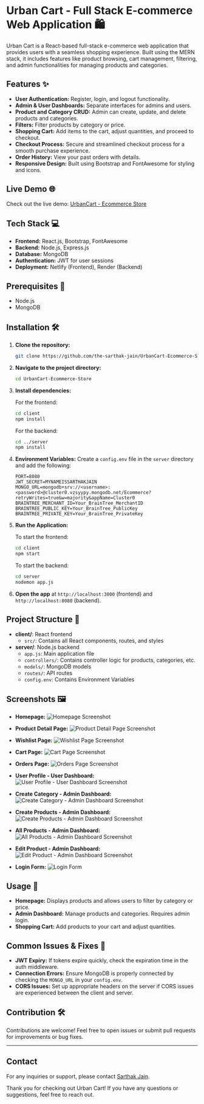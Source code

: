 # Urban Cart - Full Stack E-commerce Web Application 🛍️

Urban Cart is a React-based full-stack e-commerce web application that provides users with a seamless shopping experience. Built using the MERN stack, it includes features like product browsing, cart management, filtering, and admin functionalities for managing products and categories.

## Features ✨
- **User Authentication:** Register, login, and logout functionality.
- **Admin & User Dashboards:** Separate interfaces for admins and users.
- **Product and Category CRUD:** Admin can create, update, and delete products and categories.
- **Filters:** Filter products by category or price.
- **Shopping Cart:** Add items to the cart, adjust quantities, and proceed to checkout.
- **Checkout Process:** Secure and streamlined checkout process for a smooth purchase experience.
- **Order History:** View your past orders with details.
- **Responsive Design:** Built using Bootstrap and FontAwesome for styling and icons.

## Live Demo 🌐
Check out the live demo: [UrbanCart - Ecommerce Store](https://urbancart-store.netlify.app/)

## Tech Stack 💻
- **Frontend:** React.js, Bootstrap, FontAwesome
- **Backend:** Node.js, Express.js
- **Database:** MongoDB
- **Authentication:** JWT for user sessions
- **Deployment:** Netlify (Frontend), Render (Backend)

## Prerequisites 🔧
- Node.js
- MongoDB

## Installation 🛠️

1. **Clone the repository:**
   ```bash
   git clone https://github.com/the-sarthak-jain/UrbanCart-Ecommerce-Store.git

2. **Navigate to the project directory:**
   ```bash
   cd UrbanCart-Ecommerce-Store
   ```

3. **Install dependencies:**

   For the frontend:
   ```bash
   cd client
   npm install
   ```

   For the backend:
   ```bash
   cd ../server
   npm install
   ```

4. **Environment Variables:**
   Create a `config.env` file in the `server` directory and add the following:
   ```env
   PORT=8080
   JWT_SECRET=MYNAMEISSARTHAKJAIN
   MONGO_URL=mongodb+srv://<username>:<password>@cluster0.vzsyypy.mongodb.net/Ecommerce?retryWrites=true&w=majority&appName=Cluster0
   BRAINTREE_MERCHANT_ID=Your_BrainTree_MerchantID
   BRAINTREE_PUBLIC_KEY=Your_BrainTree_PublicKey
   BRAINTREE_PRIVATE_KEY=Your_BrainTree_PrivateKey
   ```

5. **Run the Application:**

   To start the frontend:
   ```bash
   cd client
   npm start
   ```

   To start the backend:
   ```bash
   cd server
   nodemon app.js
   ```

6. **Open the app** at `http://localhost:3000` (frontend) and `http://localhost:8080` (backend).

## Project Structure 📂

- **client/**: React frontend
  - `src/`: Contains all React components, routes, and styles
- **server/**: Node.js backend
  - `app.js`: Main application file
  - `controllers/`: Contains controller logic for products, categories, etc.
  - `models/`: MongoDB models
  - `routes/`: API routes
  - `config.env`: Contains Environment Variables

## Screenshots 🖼️
- **Homepage:**
![Homepage Screenshot](screenshots/home-page-UrbanCart.png)

- **Product Detail Page:**
![Product Detail Page Screenshot](screenshots/prodDetailPage-UrbanCart.png)

- **Wishlist Page:**
![Wishlist Page Screenshot](screenshots/WishlistPage-UrbanCart.png)

- **Cart Page:**
![Cart Page Screenshot](screenshots/cart-page-UrbanCart.png)

- **Orders Page:**
![Orders Page Screenshot](screenshots/ordersPage-UrbanCart.png)

- **User Profile - User Dashboard:**
![User Profile - User Dashboard Screenshot](screenshots/userDash-UrbanCart.png)

- **Create Category - Admin Dashboard:**
![Create Category - Admin Dashboard Screenshot](screenshots/createCategory-adminDash-UrbanCart.png)

- **Create Products - Admin Dashboard:**
![Create Products - Admin Dashboard Screenshot](screenshots/createProducts-adminDash-UrbanCart.png)

- **All Products - Admin Dashboard:**
![All Products - Admin Dashboard Screenshot](screenshots/allProducts-adminDash-UrbanCart.png)

- **Edit Product - Admin Dashboard:**
![Edit Product - Admin Dashboard Screenshot](screenshots/editProduct-adminDash-UrbanCart.png)

- **Login Form:**
![Login Form](screenshots/loginForm-UrbanCart.png)

## Usage 🛒
- **Homepage:** Displays products and allows users to filter by category or price.
- **Admin Dashboard:** Manage products and categories. Requires admin login.
- **Shopping Cart:** Add products to your cart and adjust quantities.

## Common Issues & Fixes 🔧
- **JWT Expiry:** If tokens expire quickly, check the expiration time in the auth middleware.
- **Connection Errors:** Ensure MongoDB is properly connected by checking the `MONGO_URL` in your `config.env`.
- **CORS Issues:** Set up appropriate headers on the server if CORS issues are experienced between the client and server.

## Contribution 🛠️
Contributions are welcome! Feel free to open issues or submit pull requests for improvements or bug fixes.

---
## Contact

For any inquiries or support, please contact [Sarthak Jain](mailto:mail.sarthakjain@gmail.com).

Thank you for checking out Urban Cart! If you have any questions or suggestions, feel free to reach out.
